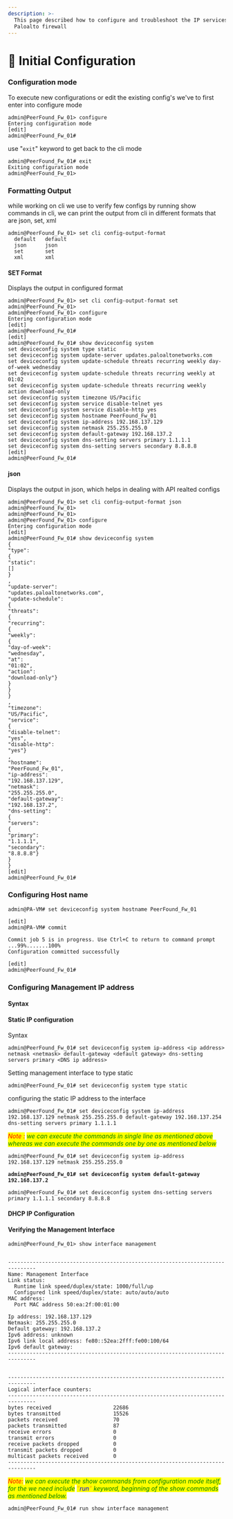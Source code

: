 ```yaml
---
description: >-
  This page described how to configure and troubleshoot the IP services in
  Paloalto firewall
---
```


# 🔐 Initial Configuration

### Configuration mode

To execute new configurations or edit the existing config's we've to first enter into configure mode

```basic
admin@PeerFound_Fw_01> configure
Entering configuration mode
[edit]
admin@PeerFound_Fw_01#

```

use "`exit`" keyword to get back to the cli mode

```basic
admin@PeerFound_Fw_01# exit
Exiting configuration mode
admin@PeerFound_Fw_01>
```

### Formatting Output

while working on cli we use to verify few configs by running show commands in cli, we can print the output from cli in different formats that are json, set, xml

```
admin@PeerFound_Fw_01> set cli config-output-format
  default   default
  json      json
  set       set
  xml       xml

```

#### SET Format&#x20;

Displays the output in configured format

```basic
admin@PeerFound_Fw_01> set cli config-output-format set
admin@PeerFound_Fw_01>
admin@PeerFound_Fw_01> configure
Entering configuration mode
[edit]
admin@PeerFound_Fw_01#
[edit]
admin@PeerFound_Fw_01# show deviceconfig system
set deviceconfig system type static
set deviceconfig system update-server updates.paloaltonetworks.com
set deviceconfig system update-schedule threats recurring weekly day-of-week wednesday
set deviceconfig system update-schedule threats recurring weekly at 01:02
set deviceconfig system update-schedule threats recurring weekly action download-only
set deviceconfig system timezone US/Pacific
set deviceconfig system service disable-telnet yes
set deviceconfig system service disable-http yes
set deviceconfig system hostname PeerFound_Fw_01
set deviceconfig system ip-address 192.168.137.129
set deviceconfig system netmask 255.255.255.0
set deviceconfig system default-gateway 192.168.137.2
set deviceconfig system dns-setting servers primary 1.1.1.1
set deviceconfig system dns-setting servers secondary 8.8.8.8
[edit]
admin@PeerFound_Fw_01#

```

#### json

Displays the output in json, which helps in dealing with API realted configs

```
admin@PeerFound_Fw_01> set cli config-output-format json
admin@PeerFound_Fw_01>
admin@PeerFound_Fw_01>
admin@PeerFound_Fw_01> configure
Entering configuration mode
[edit]
admin@PeerFound_Fw_01# show deviceconfig system
{
"type":
{
"static":
[]
}
,
"update-server":
"updates.paloaltonetworks.com",
"update-schedule":
{
"threats":
{
"recurring":
{
"weekly":
{
"day-of-week":
"wednesday",
"at":
"01:02",
"action":
"download-only"}
}
}
}
,
"timezone":
"US/Pacific",
"service":
{
"disable-telnet":
"yes",
"disable-http":
"yes"}
,
"hostname":
"PeerFound_Fw_01",
"ip-address":
"192.168.137.129",
"netmask":
"255.255.255.0",
"default-gateway":
"192.168.137.2",
"dns-setting":
{
"servers":
{
"primary":
"1.1.1.1",
"secondary":
"8.8.8.8"}
}
}
[edit]
admin@PeerFound_Fw_01#

```

### Configuring Host name

```basic
admin@PA-VM# set deviceconfig system hostname PeerFound_Fw_01

[edit]
admin@PA-VM# commit

Commit job 5 is in progress. Use Ctrl+C to return to command prompt
...99%.......100%
Configuration committed successfully

[edit]
admin@PeerFound_Fw_01#

```

### Configuring Management IP address

#### Syntax

#### Static IP configuration

Syntax

```
admin@PeerFound_Fw_01# set deviceconfig system ip-address <ip address> netmask <netmask> default-gateway <default gateway> dns-setting servers primary <DNS ip address>
```

Setting management interface to type static

```basic
admin@PeerFound_Fw_01# set deviceconfig system type static
```

configuring the static IP address to the interface

```
admin@PeerFound_Fw_01# set deviceconfig system ip-address 192.168.137.129 netmask 255.255.255.0 default-gateway 192.168.137.254 dns-setting servers primary 1.1.1.1
```

_<mark style="color:red;">Note :</mark> <mark style="color:green;">we can execute the commands in single line as mentioned above whereas we can execute the commands one by one as mentioned below</mark>_

```
admin@PeerFound_Fw_01# set deviceconfig system ip-address 192.168.137.129 netmask 255.255.255.0
```

<pre><code><strong>admin@PeerFound_Fw_01# set deviceconfig system default-gateway 192.168.137.2</strong></code></pre>

```basic
admin@PeerFound_Fw_01# set deviceconfig system dns-setting servers primary 1.1.1.1 secondary 8.8.8.8
```



#### DHCP IP Configuration

#### Verifying the Management Interface

```basic
admin@PeerFound_Fw_01> show interface management


-------------------------------------------------------------------------------
Name: Management Interface
Link status:
  Runtime link speed/duplex/state: 1000/full/up
  Configured link speed/duplex/state: auto/auto/auto
MAC address:
  Port MAC address 50:ea:2f:00:01:00

Ip address: 192.168.137.129
Netmask: 255.255.255.0
Default gateway: 192.168.137.2
Ipv6 address: unknown
Ipv6 link local address: fe80::52ea:2fff:fe00:100/64
Ipv6 default gateway:
-------------------------------------------------------------------------------


-------------------------------------------------------------------------------
Logical interface counters:
-------------------------------------------------------------------------------
bytes received                    22686
bytes transmitted                 15526
packets received                  70
packets transmitted               87
receive errors                    0
transmit errors                   0
receive packets dropped           0
transmit packets dropped          0
multicast packets received        0
-------------------------------------------------------------------------------

```

_<mark style="color:red;">Note:</mark> <mark style="color:green;">we can execute the show commands from configuration mode itself, for the we need include</mark> <mark style="color:orange;">"</mark><mark style="color:orange;"><mark style="color:blue;">run<mark style="color:blue;"></mark><mark style="color:orange;">"</mark> <mark style="color:green;">keyword, beginning of the show commands as mentioned below.</mark>_

```
admin@PeerFound_Fw_01# run show interface management
```

